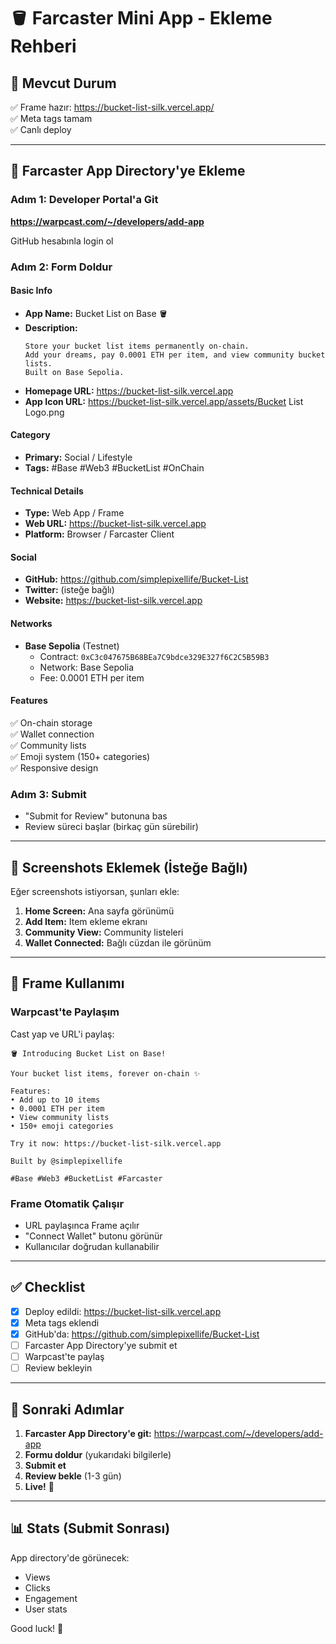 # 🪣 Farcaster Mini App - Ekleme Rehberi

## 📍 Mevcut Durum
✅ Frame hazır: https://bucket-list-silk.vercel.app/  
✅ Meta tags tamam  
✅ Canlı deploy  

---

## 🎯 Farcaster App Directory'ye Ekleme

### Adım 1: Developer Portal'a Git
**https://warpcast.com/~/developers/add-app**

GitHub hesabınla login ol

### Adım 2: Form Doldur

#### Basic Info
- **App Name:** Bucket List on Base 🪣
- **Description:** 
  ```
  Store your bucket list items permanently on-chain. 
  Add your dreams, pay 0.0001 ETH per item, and view community bucket lists. 
  Built on Base Sepolia.
  ```
- **Homepage URL:** https://bucket-list-silk.vercel.app
- **App Icon URL:** https://bucket-list-silk.vercel.app/assets/Bucket List Logo.png

#### Category
- **Primary:** Social / Lifestyle
- **Tags:** #Base #Web3 #BucketList #OnChain

#### Technical Details
- **Type:** Web App / Frame
- **Web URL:** https://bucket-list-silk.vercel.app
- **Platform:** Browser / Farcaster Client

#### Social
- **GitHub:** https://github.com/simplepixellife/Bucket-List
- **Twitter:** (isteğe bağlı)
- **Website:** https://bucket-list-silk.vercel.app

#### Networks
- **Base Sepolia** (Testnet)
  - Contract: `0xC3c047675B68BEa7C9bdce329E327f6C2C5B59B3`
  - Network: Base Sepolia
  - Fee: 0.0001 ETH per item

#### Features
✅ On-chain storage  
✅ Wallet connection  
✅ Community lists  
✅ Emoji system (150+ categories)  
✅ Responsive design  

### Adım 3: Submit
- "Submit for Review" butonuna bas
- Review süreci başlar (birkaç gün sürebilir)

---

## 🎨 Screenshots Eklemek (İsteğe Bağlı)

Eğer screenshots istiyorsan, şunları ekle:

1. **Home Screen:** Ana sayfa görünümü
2. **Add Item:** Item ekleme ekranı
3. **Community View:** Community listeleri
4. **Wallet Connected:** Bağlı cüzdan ile görünüm

---

## 📱 Frame Kullanımı

### Warpcast'te Paylaşım

Cast yap ve URL'i paylaş:

```
🪣 Introducing Bucket List on Base!

Your bucket list items, forever on-chain ✨

Features:
• Add up to 10 items
• 0.0001 ETH per item
• View community lists
• 150+ emoji categories

Try it now: https://bucket-list-silk.vercel.app

Built by @simplepixellife

#Base #Web3 #BucketList #Farcaster
```

### Frame Otomatik Çalışır
- URL paylaşınca Frame açılır
- "Connect Wallet" butonu görünür
- Kullanıcılar doğrudan kullanabilir

---

## ✅ Checklist

- [x] Deploy edildi: https://bucket-list-silk.vercel.app
- [x] Meta tags eklendi
- [x] GitHub'da: https://github.com/simplepixellife/Bucket-List
- [ ] Farcaster App Directory'ye submit et
- [ ] Warpcast'te paylaş
- [ ] Review bekleyin

---

## 🚀 Sonraki Adımlar

1. **Farcaster App Directory'e git:** https://warpcast.com/~/developers/add-app
2. **Formu doldur** (yukarıdaki bilgilerle)
3. **Submit et**
4. **Review bekle** (1-3 gün)
5. **Live!** 🎉

---

## 📊 Stats (Submit Sonrası)

App directory'de görünecek:
- Views
- Clicks
- Engagement
- User stats

Good luck! 🚀



